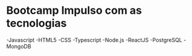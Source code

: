 # Bootcamp Impulso com as tecnologias
-Javascript
-HTML5
-CSS
-Typescript
-Node.js
-ReactJS
-PostgreSQL
-MongoDB
